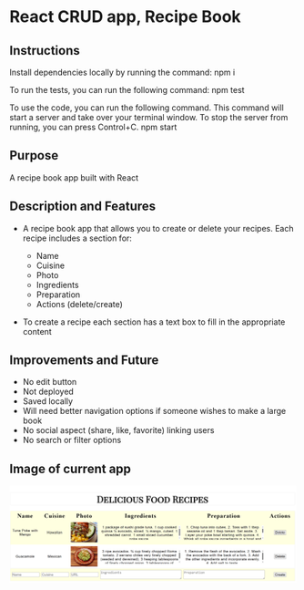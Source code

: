 # React CRUD app, Recipe Book

## Instructions
Install dependencies locally by running the command:
npm i

To run the tests, you can run the following command:
npm test

To use the code, you can run the following command. This command will start a server and take over your terminal window. To stop the server from running, you can press Control+C.
npm start

## Purpose
A recipe book app built with React 

## Description and Features
- A recipe book app that allows you to create or delete your recipes. Each recipe includes a section for:
  - Name
  - Cuisine
  - Photo
  - Ingredients
  - Preparation
  - Actions (delete/create)

- To create a recipe each section has a text box to fill in the appropriate content

## Improvements and Future
- No edit button
- Not deployed
- Saved locally
- Will need better navigation options if someone wishes to make a large book
- No social aspect (share, like, favorite) linking users
- No search or filter options

## Image of current app
![app](/images/app.png)
